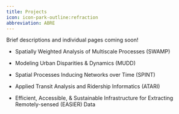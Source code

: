 ```yaml
---
title: Projects
icon: icon-park-outline:refraction
abbreviation: ABRE
---
```


Brief descriptions and individual pages coming soon!

- Spatially Weighted Analysis of Multiscale Processes (SWAMP)

- Modeling Urban Disparities &amp; Dynamics (MUDD)

- Spatial Processes Inducing Networks over Time (SPINT)

- Applied Transit Analysis and Ridership Informatics (ATARI)

- Efficient, Accessible, &amp; Sustainable Infrastructure for Extracting Remotely-sensed (EASIER) Data
